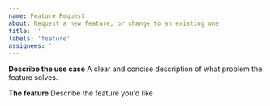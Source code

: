 ```yaml
---
name: Feature Request
about: Request a new feature, or change to an existing one
title: ''
labels: 'feature'
assignees: ''
---
```


**Describe the use case**
A clear and concise description of what problem the feature solves.

**The feature**
Describe the feature you'd like
